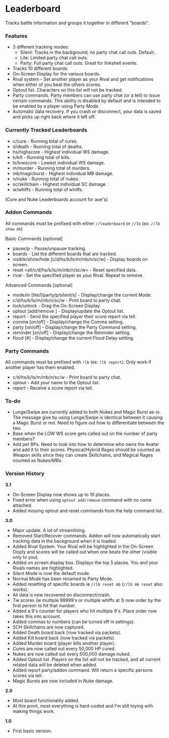 # Leaderboard
Tracks battle information and groups it together in different "boards".

### Features
- 3 different tracking modes:
  - Silent: Tracks in the background, no party chat call outs. Default.
  - Lite: Limited party chat call outs.
  - Party: Full party chat call outs. Great for linkshell events.
- Tracks 10 different boards.
- On-Screen Display for the various boards.
- Rival system - Set another player as your Rival and get notifications when either of you beat the others scores.
- Optout list. Characters on this list will not be tracked.
- Party commands. Party members can use party chat (or a tell) to issue certain commands. This ability is disabled by default and is intended to be enabled by a player using Party Mode.
- Automatic data recovery. If you crash or disconnect, your data is saved and picks up right back where it left off.

### Currently Tracked Leaderboards
- c/cure - Running total of cures.
- d/death - Running total of deaths.
- hs/highscore - Highest individual WS damage.
- k/kill - Running total of kills.
- ls/lowscore - Lowest individual WS damage.
- m/murder - Running total of murders.
- mb/magicburst - Highest individual MB damage.
- n/nuke - Running total of nukes.
- sc/skillchain - Highest individual SC damage.
- w/whiffs - Running total of whiffs.

(Cure and Nuke Leaderboards account for aoe's)

### Addon Commands
All commands must be prefixed with either `//leaderboard` or `//lb` (ex: `//lb show mb`)

Basic Commands [optional] <required>
- pause/p - Pause/unpause tracking.
- boards - List the different boards that are tracked.
- visible/show/hide [c/d/hs/k/ls/m/mb/n/sc/w] - Display boards on screen.
- reset <all/c/d/hs/k/ls/m/mb/n/sc/w> - Reset specified data.
- rival - Set the specified player as your Rival. Repeat to remove.

Advanced Commands [optional] <required>
- mode/m [lite/l/party/p/silent/s] - Display/change the current Mode.
- c/d/hs/k/ls/m/mb/n/sc/w - Print board to party chat.
- lock/unlock - Drag the On-Screen Display.
- optout [add/remove <name>] - Display/update the Optout list.
- report <name> - Send the specified player their score report via tell.
- comma [on/off] - Display/change the Comma setting.
- party [on/off] - Display/change the Party Command setting.
- reminder [on/off] - Display/change the Reminder setting.
- flood [#] - Display/change the current Flood Delay setting.

### Party Commands
All commands must be prefixed with `!lb` (ex: `!lb report`). Only work if another player has them enabled.
- c/d/hs/k/ls/m/mb/n/sc/w - Print board to party chat.
- optout - Add your name to the Optout list.
- report - Receive a score report via tell.

### To-do
- Lunge/Swipe are currently added to both Nukes and Magic Burst as-is. The message give by using Lunge/Swipe is identical between it causing a Magic Burst or not. Need to figure out how to differentiate between the two.
- Base when the LOW WS score gets called out on the number of party members?
- Add pet BPs. Need to look into how to determine who owns the Avatar and add it to their scores. Physical/Hybrid Rages should be counted as Weapon skills since they can create Skillchains, and Magical Rages counted as Nukes/MBs.

### Version History

**3.1**
- On-Screen Display now shows up to 10 places.
- Fixed error when using `optout add/remove` command with no name attached.
- Added missing optout and reset commands from the help command list.

**3.0**
- Major update. A lot of streamlining.
- Removed Start/Recover commands. Addon will now automatically start tracking data in the background when it is loaded.
- Added Rival System. Your Rival will be highlighted in the On-Screen Disply and scores will be called out when one beats the other (visible only to you).
- Added on screen display box. Displays the top 5 places. You and your Rivals names are highlighted. 
- Silent Mode is now the default mode.
- Normal Mode has been renamed to Party Mode.
- Added resetting of specific boards ie `//lb reset mb` (`//lb mb reset` also works).
- All data is now recovered on disconnect/crash.
- Tie scores (ie multiple 99999's or multiple whiffs at 1) now order by the first person to hit that number.
- Added a 9's counter for players who hit multiple 9's. Place order now takes this into account.
- Added commas to numbers (can be turned off in settings).
- SCH Skillchains are now captured.
- Added Death board back (now tracked via packets).
- Added Kill board back (now tracked via packets).
- Added Murder board (player kills another player).
- Cures are now called out every 50,000 HP cured.
- Nukes are now called out every 500,000 damage nuked.
- Added Optout list. Players on the list will not be tracked, and all current related data will be deleted when added.
- Added report party/addon command. Will return a specific persons scores via tell.
- Magic Bursts are now included in Nuke damage.

**2.0**
- Most board functionality added.
- At this point, most everything is hard-coded and I'm still toying with making things work.

**1.0**
- First basic version.
